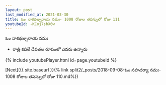 ```yaml
---
layout: post
last_modified_at: 2021-03-30
title: ఓం నాకథఞ్చరాయ నమః- 1008 రోజుల తపస్సులో రోజు 111
youtubeId: -KCoj7sbX6w
---
```

 
 
 ఓం నాకథఞ్చరాయ నమః  
 
 -  రాత్రి కదిలే దేవతల రూపంలో ఎవరు ఉన్నారు 
 
  
 
  
 
 
 
 
 
 


{% include youtubePlayer.html id=page.youtubeId %}
 
[Next]({{ site.baseurl }}{% link  split2/_posts/2018-09-08-ఓం సహచర్యా నమః- 1008 రోజుల తపస్సులో రోజు 110.md%})
 
